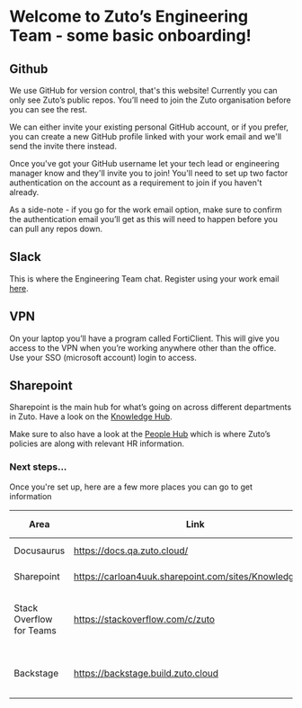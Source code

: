 # Welcome to Zuto’s Engineering Team - some basic onboarding! 

## Github

We use GitHub for version control, that's this website! Currently you can only see Zuto’s public repos. You’ll need to join the Zuto organisation before you can see the rest.

We can either invite your existing personal GitHub account, or if you prefer, you can create a new GitHub profile linked with your work email and we'll send the invite there instead. 

Once you've got your GitHub username let your tech lead or engineering manager know and they'll invite you to join! You'll need to set up two factor authentication on the account as a requirement to join if you haven't already.

As a side-note - if you go for the work email option, make sure to confirm the authentication email you’ll get as this will need to happen before you can pull any repos down.

## Slack

This is where the Engineering Team chat. Register using your work email [here](https://zuto.slack.com/signup#/domain-signup). 

## VPN

On your laptop you’ll have a program called FortiClient. This will give you access to the VPN when you’re working anywhere other than the office. Use your SSO (microsoft account) login to access. 

## Sharepoint

Sharepoint is the main hub for what’s going on across different departments in Zuto. Have a look on the [Knowledge Hub](https://carloan4uuk.sharepoint.com/sites/KnowledgeHub). 

Make sure to also have a look at the [People Hub](https://carloan4uuk.sharepoint.com/sites/KnowledgeHub/SitePages/People-Hub.aspx) which is where Zuto’s policies are along with relevant HR information. 

### Next steps...

Once you're set up, here are a few more places you can go to get information

| Area | Link | Description | Access Needed |
| - | - | - | - |
| Docusaurus | https://docs.qa.zuto.cloud/ | Tech documentation | VPN |
| Sharepoint | https://carloan4uuk.sharepoint.com/sites/KnowledgeHub | | Microsoft SSO |
| Stack Overflow for Teams | https://stackoverflow.com/c/zuto | Questions & Answers, Stack Overflow style | Stack Overflow and a zuto.com email |
| Backstage | https://backstage.build.zuto.cloud | Service architecture, overview and documentation | VPN |
